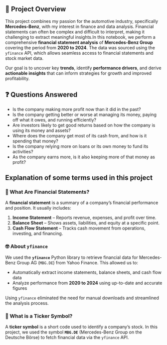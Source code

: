 ## **📘 Project Overview**

This project combines my passion for the automotive industry, specifically **Mercedes-Benz**, with my interest in finance and data analysis. Financial statements can often be complex and difficult to interpret, making it challenging to extract meaningful insights.In this notebook, we perform a comprehensive **financial statement analysis** of **Mercedes-Benz Group** covering the period from **2020 to 2024**. The data was sourced using the `yfinance` API, which allows seamless access to financial statements and stock market data.

Our goal is to uncover key **trends**, identify **performance drivers**, and derive **actionable insights** that can inform strategies for growth and improved profitability.

## ❓ Questions Answered

- Is the company making more profit now than it did in the past?
- Is the company getting better or worse at managing its money, paying off what it owes, and running efficiently?
- Are investors likely to get good returns based on how the company is using its money and assets?
- Where does the company get most of its cash from, and how is it spending that money?
- Is the company relying more on loans or its own money to fund its activities?
- As the company earns more, is it also keeping more of that money as profit?

## Explanation of some terms used in this project
### 🤔 What Are Financial Statements?

A **financial statement** is a summary of a company’s financial performance and position. It usually includes:

1. **Income Statement** – Reports revenue, expenses, and profit over time.  
2. **Balance Sheet** – Shows assets, liabilities, and equity at a specific point.  
3. **Cash Flow Statement** – Tracks cash movement from operations, investing, and financing.


### 🤓 About `yfinance`

We used the **`yfinance`** Python library to retrieve financial data for Mercedes-Benz Group AG (`MBG.DE`) from Yahoo Finance. This allowed us to:

- Automatically extract income statements, balance sheets, and cash flow data  
- Analyze performance from **2020 to 2024** using up-to-date and accurate figures

Using `yfinance` eliminated the need for manual downloads and streamlined the analysis process.


### 🤔 What is a Ticker Symbol?

A **ticker symbol** is a short code used to identify a company’s stock. In this project, we used the symbol **`MBG.DE`** (Mercedes-Benz Group on the Deutsche Börse) to fetch financial data via the `yfinance` API.










